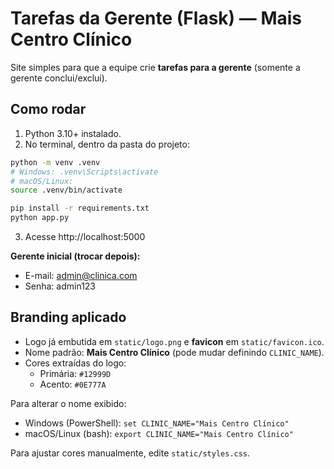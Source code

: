 
# Tarefas da Gerente (Flask) — Mais Centro Clínico

Site simples para que a equipe crie **tarefas para a gerente** (somente a gerente conclui/exclui).

## Como rodar

1) Python 3.10+ instalado.  
2) No terminal, dentro da pasta do projeto:
```bash
python -m venv .venv
# Windows: .venv\Scripts\activate
# macOS/Linux:
source .venv/bin/activate

pip install -r requirements.txt
python app.py
```
3) Acesse http://localhost:5000

**Gerente inicial (trocar depois):**
- E-mail: admin@clinica.com
- Senha: admin123

## Branding aplicado
- Logo já embutida em `static/logo.png` e **favicon** em `static/favicon.ico`.
- Nome padrão: **Mais Centro Clínico** (pode mudar definindo `CLINIC_NAME`).
- Cores extraídas do logo:
  - Primária: `#12999D`
  - Acento: `#0E777A`

Para alterar o nome exibido:
- Windows (PowerShell): `set CLINIC_NAME="Mais Centro Clínico"`
- macOS/Linux (bash): `export CLINIC_NAME="Mais Centro Clínico"`

Para ajustar cores manualmente, edite `static/styles.css`.
